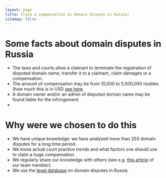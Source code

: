 ```yaml
---
layout: page
title: Claim a compensation in domain dispute in Russia!
sitemap: false
---
```



# Some facts about domain disputes in Russia

* The laws and courts allow a claimant to terminate the registration of disputed domain name, transfer it to a claimant, claim damages or a compensation.
* The amount of compensation may be from 10,000 to 5,000,000 roubles (how much this is in USD [see here](https://www.xe.com/currencyconverter/convert/?Amount=1&From=RUB&To=USD).
* A domain owner and/or an admin of disputed domian name may be found liable for the infringement.
* 

# Why were we chosen to do this

* We have unique knowledge: we have analyzed more than 250 domain disputes for a long time period. 
* We know actual court practice trends and what factors one should use to claim a huge compensation.
* We regularly share our knowledge with others (see e.g. [this article](https://www.worldtrademarkreview.com/brand-management/domain-name-disputes-in-russia-how-get-most-compensation-in-court) of our team member).
* We use the [legal database](https://github.com/xCounsel/kardamon/tree/master/English/premium) on domain disputes in Russia.


[documentation]: docs/README.md
[install]: docs/install.md
[upgrade]: docs/upgrade.md
[config]: docs/config.md
